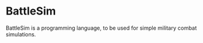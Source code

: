 # BattleSim

BattleSim is a programming language, to be used for simple military combat simulations.

